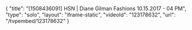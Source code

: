 {
    "title": "[1508436091] HSN | Diane Gilman Fashions 10.15.2017 - 04 PM",
    "type": "solo",
    "layout": "iframe-static",
    "videoId": "123178632",
    "url": "\/tvpembed\/123178632"
}